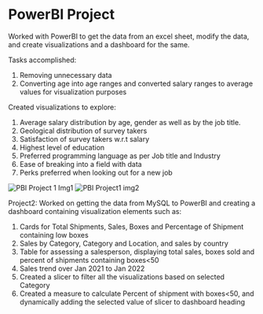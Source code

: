 # PowerBI Project

Worked with PowerBI to get the data from an excel sheet, modify the data, and create visualizations and a dashboard for the same.

Tasks accomplished:
1. Removing unnecessary data
2. Converting age into age ranges and converted salary ranges to average values for visualization purposes


Created visualizations to explore:
1. Average salary distribution by age, gender as well as by the job title.
2. Geological distribution of survey takers
3. Satisfaction of survey takers w.r.t salary
4. Highest level of education
5. Preferred programming language as per Job title and Industry
6. Ease of breaking into a field with data
7. Perks preferred when looking out for a new job 


![PBI Project 1 Img1](https://github.com/PranavP4tel/PowerBI-Project1/assets/89249812/76b761e3-43d1-45e1-8bee-edd402339382)
![PBI Project1 img2](https://github.com/PranavP4tel/PowerBI-Project1/assets/89249812/8501e46d-d266-46c2-9b39-4aaa645e4d15)

Project2:
Worked on getting the data from MySQL to PowerBI and creating a dashboard containing visualization elements such as:
1. Cards for Total Shipments, Sales, Boxes and Percentage of Shipment containing low boxes
2. Sales by Category, Category and Location, and sales by country
3. Table for assessing a salesperson, displaying total sales, boxes sold and percent of shipments containing boxes<50 
4. Sales trend over Jan 2021 to Jan 2022
5. Created a slicer to filter all the visualizations based on selected Category
6. Created a measure to calculate Percent of shipment with boxes<50, and dynamically adding the selected value of slicer to dashboard heading  

